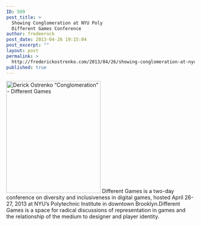 ```yaml
---
ID: 509
post_title: >
  Showing Conglomeration at NYU Poly
  Different Games Conference
author: fredeerock
post_date: 2013-04-26 19:15:04
post_excerpt: ""
layout: post
permalink: >
  http://frederickostrenko.com/2013/04/26/showing-conglomeration-at-nyu-poly-different-games-conference/
published: true
---
```

<a href="http://frederickostrenko.com/wp/wp-content/uploads/2013/04/Derick-Ostrenko-“Conglomeration”-Different-Games.png"><img class="alignnone size-medium wp-image-510" alt="Derick Ostrenko “Conglomeration” - Different Games" src="http://frederickostrenko.com/wp/wp-content/uploads/2013/04/Derick-Ostrenko-“Conglomeration”-Different-Games-252x300.png" width="252" height="300" /></a>
Different Games is a two-day conference on diversity and inclusiveness in digital games, hosted April 26-27, 2013 at NYU’s Polytechnic Institute in downtown Brooklyn.Different Games is a space for radical discussions of representation in games and the relationship of the medium to designer and player identity.